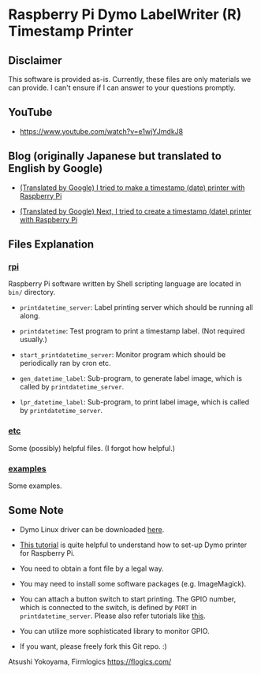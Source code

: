 # Raspberry Pi Dymo LabelWriter (R) Timestamp Printer

## Disclaimer

This software is provided as-is.  Currently, these files are only
materials we can provide.  I can't ensure if I can answer to your
questions promptly.

## YouTube

- https://www.youtube.com/watch?v=e1wjYJmdkJ8

## Blog (originally Japanese but translated to English by Google)

- [(Translated by Google) I tried to make a timestamp (date) printer with Raspberry Pi](https://translate.google.com/translate?hl=en&sl=auto&tl=en&u=https%3A%2F%2Fflogics.com%2Fwp%2Fja%2F2017%2F07%2Fraspberry-pi-%25E3%2581%25A7%25E3%2580%2581%25E3%2582%25BF%25E3%2582%25A4%25E3%2583%25A0%25E3%2582%25B9%25E3%2582%25BF%25E3%2583%25B3%25E3%2583%2597%25EF%25BC%2588%25E6%2597%25A5%25E4%25BB%2598%25EF%25BC%2589%25E3%2583%2597%25E3%2583%25AA%25E3%2583%25B3%25E3%2582%25BF%25E3%2582%2592%25E4%25BD%259C%25E3%2581%25A3%2F)

- [(Translated by Google) Next, I tried to create a timestamp (date) printer with Raspberry Pi](https://translate.google.com/translate?hl=en&sl=auto&tl=en&u=https%3A%2F%2Fflogics.com%2Fwp%2Fja%2F2017%2F07%2F%25e7%25b6%259a%25e3%2583%25bbraspberry-pi-%25e3%2581%25a7%25e3%2580%2581%25e3%2582%25bf%25e3%2582%25a4%25e3%2583%25a0%25e3%2582%25b9%25e3%2582%25bf%25e3%2583%25b3%25e3%2583%2597%25ef%25bc%2588%25e6%2597%25a5%25e4%25bb%2598%25ef%25bc%2589%25e3%2583%2597%25e3%2583%25aa%25e3%2583%25b3%25e3%2582%25bf%25e3%2582%2592%2F)

## Files Explanation

### [rpi](./rpi)

Raspberry Pi software written by Shell scripting language are located
in ```bin/``` directory.

- ```printdatetime_server```: Label printing server which should be
  running all along.
  
- ```printdatetime```: Test program to print a timestamp label.  (Not
  required usually.)
  
- ```start_printdatetime_server```: Monitor program which should be
  periodically ran by cron etc.
  
- ```gen_datetime_label```: Sub-program, to generate label image,
  which is called by ```printdatetime_server```.

- ```lpr_datetime_label```: Sub-program, to print label image, which
  is called by ```printdatetime_server```.

### [etc](./etc)

Some (possibly) helpful files.  (I forgot how helpful.)

### [examples](./examples)

Some examples.

## Some Note

- Dymo Linux driver can be downloaded
  [here](http://www.dymo.com/en-US/dymo-label-sdk-and-cups-drivers-for-linux-dymo-label-sdk-cups-linux-p--1).

- [This tutorial](http://www.penguintutor.com/linux/printing-cups) is
  quite helpful to understand how to set-up Dymo printer for Raspberry
  Pi.

- You need to obtain a font file by a legal way.

- You may need to install some software packages (e.g. ImageMagick).

- You can attach a button switch to start printing.  The GPIO number,
  which is connected to the switch, is defined by ```PORT``` in
  ```printdatetime_server```.  Please also refer tutorials like
  [this](https://sites.google.com/site/semilleroadt/raspberry-pi-tutorials/gpio).

- You can utilize more sophisticated library to monitor GPIO.

- If you want, please freely fork this Git repo. :)

Atsushi Yokoyama, Firmlogics
https://flogics.com/
